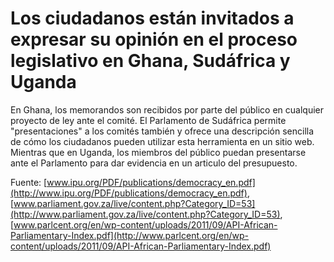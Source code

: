 # Los ciudadanos están invitados a expresar su opinión en el proceso legislativo en Ghana, Sudáfrica y Uganda

En Ghana, los memorandos son recibidos por parte del público en cualquier proyecto de ley ante el comité. El Parlamento de Sudáfrica permite "presentaciones" a los comités también y ofrece una descripción sencilla de cómo los ciudadanos pueden utilizar esta herramienta en un sitio web. Mientras que en Uganda, los miembros del público puedan presentarse ante el Parlamento para dar evidencia en un articulo del presupuesto.

Fuente: [www.ipu.org/PDF/publications/democracy_en.pdf](http://www.ipu.org/PDF/publications/democracy_en.pdf), [www.parliament.gov.za/live/content.php?Category_ID=53](http://www.parliament.gov.za/live/content.php?Category_ID=53), [www.parlcent.org/en/wp-content/uploads/2011/09/API-African-Parliamentary-Index.pdf](http://www.parlcent.org/en/wp-content/uploads/2011/09/API-African-Parliamentary-Index.pdf)
